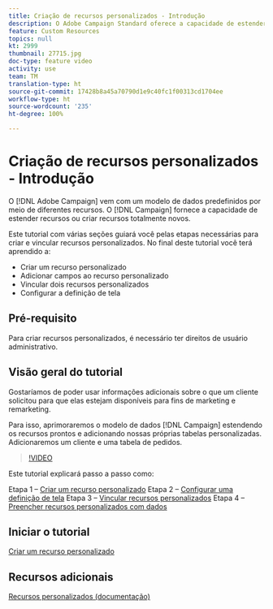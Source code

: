 ```yaml
---
title: Criação de recursos personalizados - Introdução
description: O Adobe Campaign Standard oferece a capacidade de estender recursos ou criar recursos totalmente novos. Este tutorial com várias seções guiará você pelas etapas necessárias para criar e vincular recursos personalizados.
feature: Custom Resources
topics: null
kt: 2999
thumbnail: 27715.jpg
doc-type: feature video
activity: use
team: TM
translation-type: ht
source-git-commit: 17428b8a45a70790d1e9c40fc1f00313cd1704ee
workflow-type: ht
source-wordcount: '235'
ht-degree: 100%

---
```



# Criação de recursos personalizados - Introdução

O [!DNL Adobe Campaign] vem com um modelo de dados predefinidos por meio de diferentes recursos. O [!DNL Campaign] fornece a capacidade de estender recursos ou criar recursos totalmente novos.

Este tutorial com várias seções guiará você pelas etapas necessárias para criar e vincular recursos personalizados. No final deste tutorial você terá aprendido a:

* Criar um recurso personalizado
* Adicionar campos ao recurso personalizado
* Vincular dois recursos personalizados
* Configurar a definição de tela

## Pré-requisito

Para criar recursos personalizados, é necessário ter direitos de usuário administrativo.

## Visão geral do tutorial

Gostaríamos de poder usar informações adicionais sobre o que um cliente solicitou para que elas estejam disponíveis para fins de marketing e remarketing.

Para isso, aprimoraremos o modelo de dados [!DNL Campaign] estendendo os recursos prontos e adicionando nossas próprias tabelas personalizadas. Adicionaremos um cliente e uma tabela de pedidos.

>[!VIDEO](https://video.tv.adobe.com/v/27715?quality=9)

Este tutorial explicará passo a passo como:

Etapa 1 – [Criar um recurso personalizado](./creating-a-custom-resource.md)
Etapa 2 – [Configurar uma definição de tela](./configuring-a-screen-definition-for-a-custom-resource.md)
Etapa 3 – [Vincular recursos personalizados](./linking-custom-resources.md)
Etapa 4 – [Preencher recursos personalizados com dados](./populate-custom-resources-with-data.md)

## Iniciar o tutorial

[Criar um recurso personalizado](./creating-a-custom-resource.md)

## Recursos adicionais

[Recursos personalizados (documentação)](https://experienceleague.adobe.com/docs/campaign-standard/using/working-with-apis/global-concepts/custom-resources.html?lang=pt-BR)
